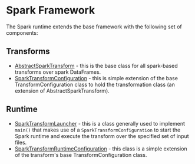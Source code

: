 # Spark Framework 
The Spark runtime extends the base framework with the following set of components:

## Transforms

* [AbstractSparkTransform](../spark/src/data_processing_spark/runtime/spark/spark_transform.py) - this
  is the base class for all spark-based transforms over spark DataFrames.
* [SparkTransformConfiguration](../spark/src/data_processing_spark/runtime/spark/spark_transform_config.py) - this
  is simple extension of the base  TransformConfiguration class to hold the transformation class
  (an extension of AbstractSparkTransform).

## Runtime

* [SparkTransformLauncher](../spark/src/data_processing_spark/runtime/spark/spark_launcher.py) - this is a 
class generally used to implement `main()` that makes use of a `SparkTransformConfiguration` to 
start the Spark runtime and execute the transform over the specified set of input files.
* [SparkTransformRuntimeConfiguration](../spark/src/data_processing_spark/runtime/spark/runtime_config.py) - this 
class is a simple extension of the transform's base TransformConfiguration class. 
